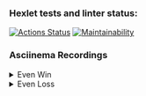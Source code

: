 ### Hexlet tests and linter status:
[![Actions Status](https://github.com/aleksandr-pronichev/java-project-61/actions/workflows/hexlet-check.yml/badge.svg)](https://github.com/aleksandr-pronichev/java-project-61/actions)
[![Maintainability](https://api.codeclimate.com/v1/badges/71de738da0be378eb55e/maintainability)](https://codeclimate.com/github/aleksandr-pronichev/java-project-61/maintainability)

### Asciinema Recordings
<details>
  <summary>Even Win</summary>
  [![asciicast](https://asciinema.org/a/ylky9EZ8o86E812RR3G1bjgXu.svg)](https://asciinema.org/a/ylky9EZ8o86E812RR3G1bjgXu)
</details>
<details>
  <summary>Even Loss</summary>
  [![asciicast](https://asciinema.org/a/3u4cu6qKM7NrWQSarXdV05UJR.svg)](https://asciinema.org/a/3u4cu6qKM7NrWQSarXdV05UJR)
</details>
